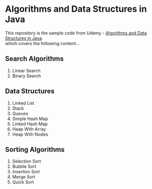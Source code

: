 # Algorithms and Data Structures in Java

This repository is the sample code from Udemy - [Algorithms and Data Structures in Java](https://www.udemy.com/algorithms-and-data-structures-in-java).  
which covers the following content...

## Search Algorithms
1. Linear Search
2. Binary Search

## Data Structures
1. Linked List
2. Stack
3. Queues
4. Simple Hash Map
5. Linked Hash Map
6. Heap With Array
7. Heap With Nodes

## Sorting Algorithms
1. Selection Sort
2. Bubble Sort
3. Insertion Sort
4. Merge Sort
5. Quick Sort
